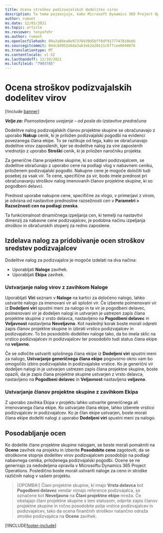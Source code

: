 ```yaml
---
title: Ocena stroškov podizvajalskih dodelitev virov
description: Ta tema pojasnjuje, kako Microsoft Dynamics 365 Project Operations izračuna oceno stroškov podizvajalskih dodelitev virov.
author: rumant
ms.date: 12/03/2021
ms.topic: article
ms.reviewer: tonyafehr
ms.author: rumant
ms.openlocfilehash: 09a2a86ea0e97376939d5bff6df9177747818ebb
ms.sourcegitcommit: 04dc8d952e6da3ab3eb2a20131c6f7cee6040876
ms.translationtype: MT
ms.contentlocale: sl-SI
ms.lasthandoff: 12/10/2021
ms.locfileid: "7903785"
---
```

# <a name="cost-estimation-of-subcontracted-resource-assignments"></a>Ocena stroškov podizvajalskih dodelitev virov

[!include [banner](../../includes/dataverse-preview.md)]

_**Velja za:** Poenostavljeno uvajanje – od posla do izstavitve predračuna_

Dodelitve nalog podizvajalskih članov projektne skupine se obračunavajo z uporabo **Nakup** cenik, ki je priložen podizvajalski pogodbi na evidenci povezanega člana ekipe. To se razlikuje od tega, kako se obračunavajo dodelitve virov zaposlenih, kjer se dodelitve nalog za vire zaposlenih vrednotijo z uporabo **Stroški** cenik, ki je priložen naročniku projekta. 

Za generične člane projektne skupine, ki so oddani podizvajalcem, se dodelitve obračunajo z uporabo cene na podlagi vlog v nabavnem ceniku, priloženem podizvajalski pogodbi. Nakupne cene je mogoče določiti tudi posebej za vsak vir. Te cene, specifične za vir, bodo imele prednost pri obračunavanju stroškov nalog imenovanih članov projektne skupine, ki so pogodbeni delavci. 

Prednost uporabe nakupne cene, specifične za vlogo, v primerjavi z virom, je odvisna od nastavitve prednostne razsežnosti cen v **Parametri > Razsežnosti cen na podlagi zneska**.

Ta funkcionalnost dinamičnega izpeljanja cen, ki temelji na nastavitvi dimenzij za nabavne cene podizvajalcev, je podobna načinu izpeljanja stroškov in obračunskih stopenj za redno zaposlene. 

## <a name="creating-task-assignments-for-getting-cost-estimates-of-subcontractor-resources"></a>Izdelava nalog za pridobivanje ocen stroškov sredstev podizvajalcev

Dodelitve nalog za podizvajalce je mogoče izdelati na dva načina: 
- Uporabljati **Naloge** zavihek.
- Uporabljati **Ekipa** zavihek.

### <a name="creating-resources-assignments-using-the-tasks-tab"></a>Ustvarjanje nalog virov z zavihkom Naloge
Uporabljati **Viri** seznam v **Naloge** na kartici za določeno nalogo, lahko ustvarite nalogo za imenovani vir ali splošni vir. Če izberete poimenovani vir iz **Dodeljeni viri** spustni meni za nalogo in ta vir je pogodbeni delavec, poimenovani vir je dodeljen nalogi in ustvarjen je ustrezen zapis člana projektne skupine z vrsto delavca, nastavljeno na **Pogodbeni delavec** in **Veljavnost** nastavljena **Neveljavno**. Kot naslednji korak boste morali odpreti zapis članov projektne skupine in izbrati vrstico podizvajalcev in podizvajalcev. To bo posodobilo dodelitev naloge tako, da bo imela sklic na vrstico podizvajalcev in podizvajalcev ter posodobilo tudi status člana ekipe na **veljavno**.

Če se odločite ustvariti splošnega člana ekipe iz **Dodeljeni viri** spustni meni za nalogo, **Ustvarjanje generičnega člana ekipe** pogovorno okno vam bo omogočilo izbiro podizvajalske in podizvajalske vrstice. Ko je generični vir dodeljen nalogi in je ustvarjen ustrezen zapis člana projektne skupine, boste opazili, da je zapis člana projektne skupine ustvarjen z vrsto delavca, nastavljeno na **Pogodbeni delavec** in **Veljavnost** nastavljena **veljavno**.

### <a name="creating-project-team-members-using-the-team-tab"></a>Ustvarjanje članov projektne skupine z zavihkom Ekipa
Z uporabo zavihka Ekipa v projektu lahko ustvarite generičnega ali imenovanega člana ekipe. Ko ustvarjate člana ekipe, lahko izberete vrstico podizvajalcev in podizvajalcev. Ko je član ekipe ustvarjen, boste morali člana ekipe dodeliti nalogi z uporabo **Dodeljeni viri** spustni meni za nalogo. 

## <a name="updating-estimates"></a>Posodabljanje ocen
Ko dodelite člane projektne skupine nalogam, se boste morali pomakniti na **Ocene** zavihek na projektu in izberite **Posodobite cene** zagotoviti, da se stroškovne stopnje dodelitev virov podizvajalcem posodobijo na podlagi nabavnega cenika, priloženega podizvajalski pogodbi. Ocene se ne generirajo za nedodeljena opravila v Microsoftu Dynamics 365 Project Operations. Posledično boste morali ustvariti naloge za ceno in stroške različnih nalog v vašem projektu. 

> [OPOMBA!] Člani projektne skupine, ki imajo **Vrsta delavca** kot **Pogodbeni delavec** vendar nimajo reference podizvajalca, so označene kot **Neveljavno** na **Člani projektne ekipe** mreža. Če obstajajo člani projektne skupine s tem statusom, odprite zapis članov projektne skupine in ročno posodobite polja vrstice podizvajalcev in podizvajalcev, tako da ocena finančnih stroškov natančno odraža stroške podizvajalca na **Ocene** zavihek. 


[!INCLUDE[footer-include](../../includes/footer-banner.md)]
